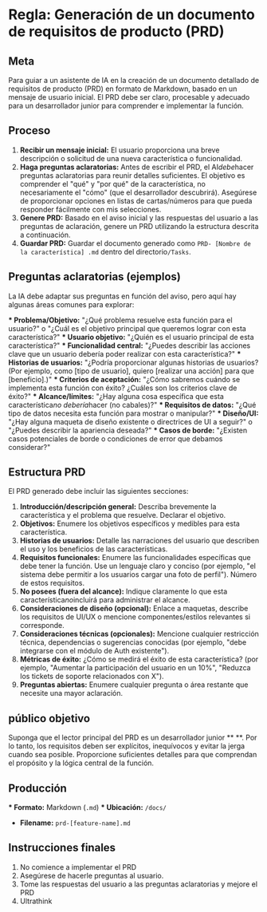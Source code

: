 # Regla: Generación de un documento de requisitos de producto (PRD)

## Meta

Para guiar a un asistente de IA en la creación de un documento detallado de requisitos de producto (PRD) en formato de Markdown, basado en un mensaje de usuario inicial. El PRD debe ser claro, procesable y adecuado para un desarrollador junior para comprender e implementar la función.

## Proceso

1. **Recibir un mensaje inicial:** El usuario proporciona una breve descripción o solicitud de una nueva característica o funcionalidad.
2. **Haga preguntas aclaratorias:** Antes de escribir el PRD, el AI*debe*hacer preguntas aclaratorias para reunir detalles suficientes. El objetivo es comprender el "qué" y "por qué" de la característica, no necesariamente el "cómo" (que el desarrollador descubrirá). Asegúrese de proporcionar opciones en listas de cartas/números para que pueda responder fácilmente con mis selecciones.
3. **Genere PRD:** Basado en el aviso inicial y las respuestas del usuario a las preguntas de aclaración, genere un PRD utilizando la estructura descrita a continuación.
4. **Guardar PRD:** Guardar el documento generado como `PRD- [Nombre de la característica] .md` dentro del directorio`/Tasks`.

## Preguntas aclaratorias (ejemplos)

La IA debe adaptar sus preguntas en función del aviso, pero aquí hay algunas áreas comunes para explorar:

**\* Problema/Objetivo:** "¿Qué problema resuelve esta función para el usuario?" o "¿Cuál es el objetivo principal que queremos lograr con esta característica?"
**\* Usuario objetivo:** "¿Quién es el usuario principal de esta característica?"
**\* Funcionalidad central:** "¿Puedes describir las acciones clave que un usuario debería poder realizar con esta característica?"
**\* Historias de usuarios:** "¿Podría proporcionar algunas historias de usuarios? (Por ejemplo, como [tipo de usuario], quiero [realizar una acción] para que [beneficio].)"
**\* Criterios de aceptación:** "¿Cómo sabremos cuándo se implementa esta función con éxito? ¿Cuáles son los criterios clave de éxito?"
**\* Alcance/límites:** "¿Hay alguna cosa específica que esta característica*no debería*hacer (no cabales)?"
**\* Requisitos de datos:** "¿Qué tipo de datos necesita esta función para mostrar o manipular?"
**\* Diseño/UI:** "¿Hay alguna maqueta de diseño existente o directrices de UI a seguir?" o "¿Puedes describir la apariencia deseada?"
**\* Casos de borde:** "¿Existen casos potenciales de borde o condiciones de error que debamos considerar?"

## Estructura PRD

El PRD generado debe incluir las siguientes secciones:

1. **Introducción/descripción general:** Describa brevemente la característica y el problema que resuelve. Declarar el objetivo.
2. **Objetivos:** Enumere los objetivos específicos y medibles para esta característica.
3. **Historias de usuarios:** Detalle las narraciones del usuario que describen el uso y los beneficios de las características.
4. **Requisitos funcionales:** Enumere las funcionalidades específicas que debe tener la función. Use un lenguaje claro y conciso (por ejemplo, "el sistema debe permitir a los usuarios cargar una foto de perfil"). Número de estos requisitos.
5. **No posees (fuera del alcance):** Indique claramente lo que esta característica*no*incluirá para administrar el alcance.
6. **Consideraciones de diseño (opcional):** Enlace a maquetas, describe los requisitos de UI/UX o mencione componentes/estilos relevantes si corresponde.
7. **Consideraciones técnicas (opcionales):** Mencione cualquier restricción técnica, dependencias o sugerencias conocidas (por ejemplo, "debe integrarse con el módulo de Auth existente").
8. **Métricas de éxito:** ¿Cómo se medirá el éxito de esta característica? (por ejemplo, "Aumentar la participación del usuario en un 10%", "Reduzca los tickets de soporte relacionados con X").
9. **Preguntas abiertas:** Enumere cualquier pregunta o área restante que necesite una mayor aclaración.

## público objetivo

Suponga que el lector principal del PRD es un desarrollador junior \*\* \*\*. Por lo tanto, los requisitos deben ser explícitos, inequívocos y evitar la jerga cuando sea posible. Proporcione suficientes detalles para que comprendan el propósito y la lógica central de la función.

## Producción

**\* Formato:** Markdown (`.md`)
**\* Ubicación:** `/docs/`

- **Filename:** `prd-[feature-name].md`

## Instrucciones finales

1. No comience a implementar el PRD
2. Asegúrese de hacerle preguntas al usuario.
3. Tome las respuestas del usuario a las preguntas aclaratorias y mejore el PRD
4. Ultrathink
